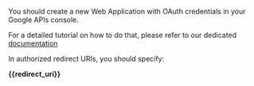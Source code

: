 
You should create a new Web Application with OAuth credentials in your Google APIs console.


For a detailed tutorial on how to do that, please refer to our dedicated 
[documentation](https://docs.toucantoco.com/concepteur/tutorials/power-apps-with-data/4-google-sheets-oauth.html")

In authorized redirect URIs, you should specify:

 **{{redirect_uri}}**

